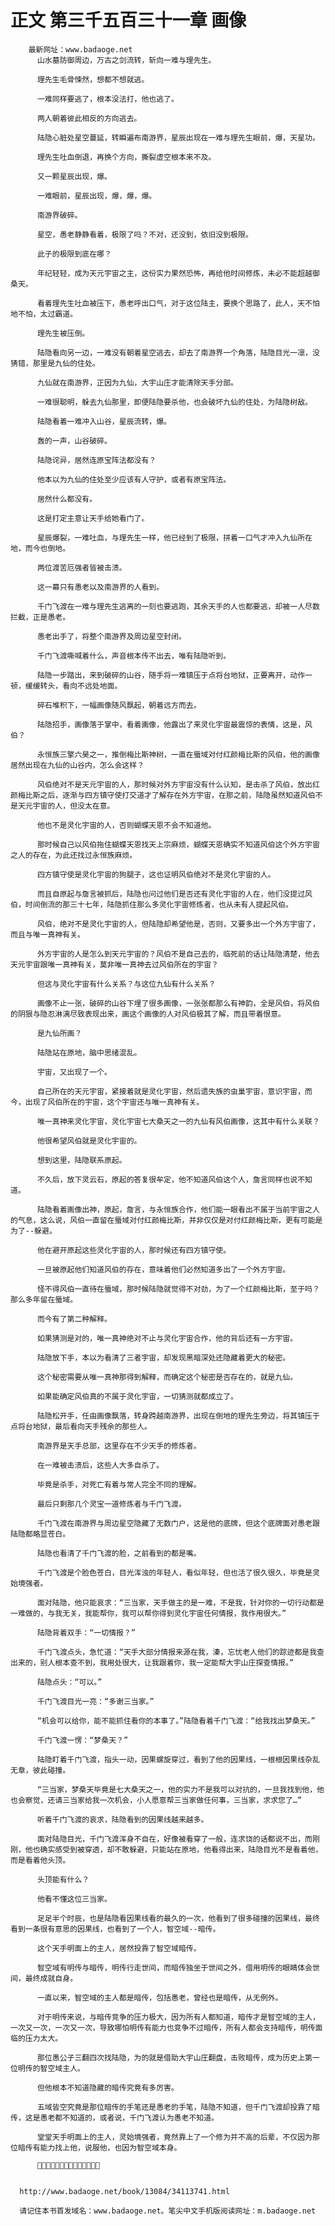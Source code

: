 # 正文 第三千五百三十一章 画像
        最新网址：www.badaoge.net
          山水墓防御周边，万古之剑流转，斩向一难与理先生。
      
          理先生毛骨悚然，想都不想就逃。
      
          一难同样要逃了，根本没法打，他也逃了。
      
          两人朝着彼此相反的方向逃去。
      
          陆隐心脏处星空蔓延，转瞬遍布南游界，星辰出现在一难与理先生眼前，爆，天星功。
      
          理先生吐血倒退，再换个方向，撕裂虚空根本来不及。
      
          又一颗星辰出现，爆。
      
          一难眼前，星辰出现，爆，爆，爆。
      
          南游界破碎。
      
          星空，愚老静静看着，极限了吗？不对，还没到，依旧没到极限。
      
          此子的极限到底在哪？
      
          年纪轻轻，成为天元宇宙之主，这份实力果然恐怖，再给他时间修炼，未必不能超越御桑天。
      
          看着理先生吐血被压下，愚老呼出口气，对于这位陆主，要换个思路了，此人，天不怕地不怕，太过霸道。
      
          理先生被压倒。
      
          陆隐看向另一边，一难没有朝着星空逃去，却去了南游界一个角落，陆隐目光一凛，没猜错，那里是九仙的住处。
      
          九仙就在南游界，正因为九仙，大宇山庄才能清除天手分部。
      
          一难很聪明，躲去九仙那里，即便陆隐要杀他，也会破坏九仙的住处，为陆隐树敌。
      
          陆隐看着一难冲入山谷，星辰流转，爆。
      
          轰的一声，山谷破碎。
      
          陆隐诧异，居然连原宝阵法都没有？
      
          他本以为九仙的住处至少应该有人守护，或者有原宝阵法。
      
          居然什么都没有。
      
          这是打定主意让天手给她看门了。
      
          星辰爆裂，一难吐血，与理先生一样，他已经到了极限，拼着一口气才冲入九仙所在地，而今也倒地。
      
          两位渡苦厄强者皆被击溃。
      
          这一幕只有愚老以及南游界的人看到。
      
          千门飞渡在一难与理先生逃离的一刻也要逃跑，其余天手的人也都要逃，却被一人尽数拦截，正是愚老。
      
          愚老出手了，将整个南游界及周边星空封闭。
      
          千门飞渡嘶喊着什么，声音根本传不出去，唯有陆隐听到。
      
          陆隐一步踏出，来到破碎的山谷，随手将一难镇压于点将台地狱，正要离开，动作一顿，缓缓转头，看向不远处地面。
      
          碎石堆积下，一幅画像随风飘起，朝着远方而去。
      
          陆隐招手，画像落于掌中，看着画像，他露出了来灵化宇宙最震惊的表情，这是，风伯？
      
          永恒族三擎六昊之一，推倒梅比斯神树，一直在蜃域对付红颜梅比斯的风伯，他的画像居然出现在九仙的山谷内，怎么会这样？
      
          风伯绝对不是天元宇宙的人，那时候对外方宇宙没有什么认知，是击杀了风伯，放出红颜梅比斯之后，逐渐与四方镇守使打交道才了解存在外方宇宙，在那之前，陆隐虽然知道风伯不是天元宇宙的人，但没太在意。
      
          他也不是灵化宇宙的人，否则蝴蝶天恩不会不知道他。
      
          那时候自己以风伯拖住蝴蝶天恩找天上宗麻烦，蝴蝶天恩确实不知道风伯这个外方宇宙之人的存在，为此还找过永恒族麻烦。
      
          四方镇守使是灵化宇宙的狗腿子，这也证明风伯绝对不是灵化宇宙的人。
      
          而且自原起与詹言被抓后，陆隐也问过他们是否还有灵化宇宙的人在，他们没提过风伯，时间倒流的那三十七年，陆隐抓住那么多灵化宇宙修炼者，也从未有人提起风伯。
      
          风伯，绝对不是灵化宇宙的人，但陆隐却希望他是，否则，又要多出一个外方宇宙了，而且与唯一真神有关。
      
          外方宇宙的人是怎么到天元宇宙的？风伯不是自己去的，临死前的话让陆隐清楚，他去天元宇宙跟唯一真神有关，莫非唯一真神去过风伯所在的宇宙？
      
          但这与灵化宇宙有什么关系？与这位九仙有什么关系？
      
          画像不止一张，破碎的山谷下埋了很多画像，一张张都那么有神韵，全是风伯，将风伯的阴狠与隐忍淋漓尽致表现出来，画这个画像的人对风伯极其了解，而且带着恨意。
      
          是九仙所画？
      
          陆隐站在原地，脑中思绪混乱。
      
          宇宙，又出现了一个。
      
          自己所在的天元宇宙，紧接着就是灵化宇宙，然后遗失族的虫巢宇宙，意识宇宙，而今，出现了风伯所在的宇宙，这个宇宙还与唯一真神有关。
      
          唯一真神来灵化宇宙，灵化宇宙七大桑天之一的九仙有风伯画像，这其中有什么关联？
      
          他很希望风伯就是灵化宇宙的。
      
          想到这里，陆隐联系原起。
      
          不久后，放下灵云石，原起的答复很牟定，他不知道风伯这个人，詹言同样也说不知道。
      
          陆隐看着画像出神，原起，詹言，与永恒族合作，他们能一眼看出不属于当前宇宙之人的气息，这么说，风伯一直留在蜃域对付红颜梅比斯，并非仅仅是对付红颜梅比斯，更有可能是为了--躲避。
      
          他在避开原起这些灵化宇宙的人，那时候还有四方镇守使。
      
          一旦被原起他们知道风伯的存在，意味着他们必然知道多出了一个外方宇宙。
      
          怪不得风伯一直待在蜃域，那时候陆隐就觉得不对劲，为了一个红颜梅比斯，至于吗？那么多年留在蜃域。
      
          而今有了第二种解释。
      
          如果猜测是对的，唯一真神绝对不止与灵化宇宙合作，他的背后还有一方宇宙。
      
          陆隐放下手，本以为看清了三者宇宙，却发现黑暗深处还隐藏着更大的秘密。
      
          这个秘密需要从唯一真神那得到解释，而确定这个秘密是否存在的，就是九仙。
      
          如果能确定风伯真的不属于灵化宇宙，一切猜测就都成立了。
      
          陆隐松开手，任由画像飘落，转身跨越南游界，出现在倒地的理先生旁边，将其镇压于点将台地狱，最后看向天手残余的那些人。
      
          南游界是天手总部，这里存在不少天手的修炼者。
      
          在一难被击溃后，这些人大多自杀了。
      
          毕竟是杀手，对死亡有着与常人完全不同的理解。
      
          最后只剩那几个灵宝一道修炼者与千门飞渡。
      
          千门飞渡在南游界与周边星空隐藏了无数门户，这是他的底牌，但这个底牌面对愚老跟陆隐都略显苍白。
      
          陆隐也看清了千门飞渡的脸，之前看到的都是嘴。
      
          千门飞渡是个脸色苍白，目光浑浊的年轻人，看似年轻，但也活了很久很久，毕竟是灵始境强者。
      
          面对陆隐，他只能哀求：“三当家，天手做主的是一难，不是我，针对你的一切行动都是一难做的，与我无关，我能帮你，我可以帮你得到灵化宇宙任何情报，我作用很大。”
      
          陆隐背着双手：“一切情报？”
      
          千门飞渡点头，急忙道：“天手大部分情报来源在我，溱，忘忧老人他们的踪迹都是我查出来的，别人根本查不到，我用处很大，让我跟着你，我一定能帮大宇山庄探查情报。”
      
          陆隐点头：“可以。”
      
          千门飞渡目光一亮：“多谢三当家。”
      
          “机会可以给你，能不能抓住看你的本事了。”陆隐看着千门飞渡：“给我找出梦桑天。”
      
          千门飞渡一愣：“梦桑天？”
      
          陆隐盯着千门飞渡，指头一动，因果螺旋穿过，看到了他的因果线，一根根因果线杂乱无章，彼此碰撞。
      
          “三当家，梦桑天毕竟是七大桑天之一，他的实力不是我可以对抗的，一旦我找到他，他也会察觉，还请三当家给我一次机会，小人愿意帮三当家做任何事，三当家，求求您了…”
      
          听着千门飞渡的哀求，陆隐看到的因果线越来越多。
      
          面对陆隐目光，千门飞渡浑身不自在，好像被看穿了一般，连求饶的话都说不出，而刚刚，他也确实感受到被穿透，却不敢躲避，只能站在原地，他看得出来，陆隐目光不是看着他，而是看着他头顶。
      
          头顶能有什么？
      
          他看不懂这位三当家。
      
          足足半个时辰，也是陆隐看因果线看的最久的一次，他看到了很多碰撞的因果线，最终看到一条很有意思的因果线，也看到了一个人，智空域--暗传。
      
          这个天手明面上的主人，居然投靠了智空域暗传。
      
          智空域有明传与暗传，明传行走世间，而暗传独坐于世间之外，借用明传的眼睛体会世间，最终成就自身。
      
          一直以来，智空域的主人都是暗传，包括愚老，曾经也是暗传，从无例外。
      
          对于明传来说，与暗传竞争的压力极大，因为所有人都知道，暗传才是智空域的主人，一次又一次，一次又一次，导致哪怕明传有能力也竞争不过暗传，所有人都会支持暗传，明传面临的压力太大。
      
          那位愚公子三翻四次找陆隐，为的就是借助大宇山庄翻盘，击败暗传，成为历史上第一位明传的智空域主人。
      
          但他根本不知道隐藏的暗传究竟有多厉害。
      
          五域皆空究竟是那位暗传的手笔还是愚老的手笔，陆隐不知道，但千门飞渡却投靠了暗传，这是愚老都不知道的，或者说，千门飞渡认为愚老不知道。
      
          堂堂天手明面上的主人，灵始境强者，竟然靠上了一个修为并不高的后辈，不仅因为那位暗传有能力找上他，说服他，也因为智空域本身。
      
          
      
      
      http://www.badaoge.net/book/13084/34113741.html
      
      请记住本书首发域名：www.badaoge.net。笔尖中文手机版阅读网址：m.badaoge.net